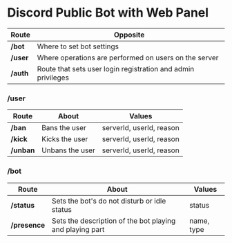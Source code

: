 # Discord Public Bot with Web Panel

| Route | Opposite |
| -------- | -------- |
| **/bot** | Where to set bot settings |
| **/user** | Where operations are performed on users on the server |
| **/auth** | Route that sets user login registration and admin privileges |

### **/user**
| Route | About | Values |
| -------- | -------- | -------- |
| **/ban** | Bans the user | serverId, userId, reason |
| **/kick** | Kicks the user | serverId, userId, reason |
| **/unban** | Unbans the user | serverId, userId, reason |

### **/bot**
| Route | About | Values |
| -------- | -------- | -------- |
| **/status** | Sets the bot's do not disturb or idle status | status |
| **/presence** | Sets the description of the bot playing and playing part | name, type |

